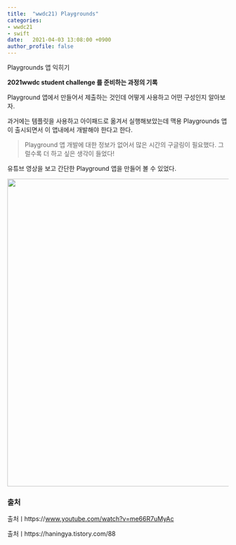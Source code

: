 ```yaml
---
title:  "wwdc21) Playgrounds"
categories:
- wwdc21
- swift
date:   2021-04-03 13:08:00 +0900
author_profile: false
---
```

Playgrounds 앱 익히기

**2021wwdc student challenge 를 준비하는 과정의 기록**

Playground 앱에서 만들어서 제출하는 것인데 어떻게 사용하고 어떤 구성인지 알아보자.

과거에는 템플릿을 사용하고 아이패드로 옮겨서 실행해보았는데 맥용 Playgrounds 앱이 출시되면서 이 앱내에서 개발해야 한다고 한다.

> Playground 앱 개발에 대한 정보가 없어서 많은 시간의 구글링이 필요했다. 그럴수록 더 하고 싶은 생각이 들었다!

유튜브 영상을 보고 간단한 Playground 앱을 만들어 볼 수 있었다.

<img src = "https://user-images.githubusercontent.com/69136340/113481677-c8a2f600-94d5-11eb-82a1-8a263e5890c4.png" width ="700">

### 출처

출처ㅣhttps://www.youtube.com/watch?v=me66R7uMyAc

출처ㅣhttps://haningya.tistory.com/88





